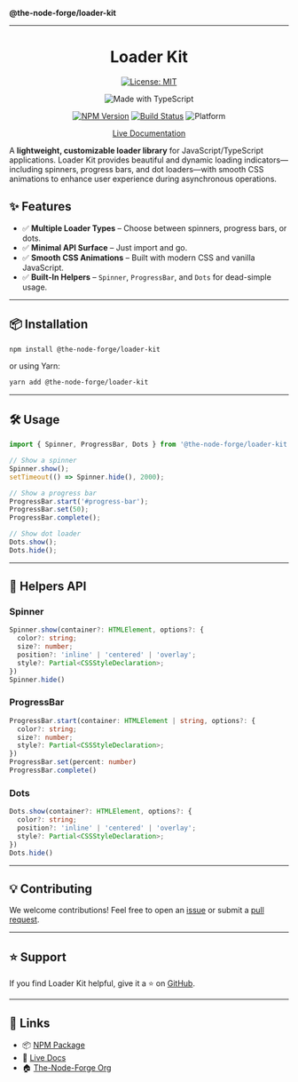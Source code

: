 **@the-node-forge/loader-kit**

---

<div align="center">

# Loader Kit

[![License: MIT](https://img.shields.io/badge/License-MIT-yellow.svg)](https://opensource.org/licenses/MIT)

![Made with TypeScript](https://img.shields.io/badge/Made%20with-TypeScript-007acc)

[![NPM Version](https://img.shields.io/npm/v/@the-node-forge/loader-kit)](https://www.npmjs.com/package/@the-node-forge/loader-kit)
[![Build Status](https://img.shields.io/github/actions/workflow/status/the-node-forge/loader-kit/ci.yaml?branch=main)](https://github.com/The-Node-Forge/loader-kit/actions)
![Platform](https://img.shields.io/badge/platform-browser%20%7C%20frameworks-brightgreen)

[Live Documentation](https://the-node-forge.github.io/loader-kit/)

</div>

A **lightweight, customizable loader library** for JavaScript/TypeScript
applications. Loader Kit provides beautiful and dynamic loading indicators—including
spinners, progress bars, and dot loaders—with smooth CSS animations to enhance user
experience during asynchronous operations.

## ✨ Features

- ✅ **Multiple Loader Types** – Choose between spinners, progress bars, or dots.
- ✅ **Minimal API Surface** – Just import and go.
- ✅ **Smooth CSS Animations** – Built with modern CSS and vanilla JavaScript.
- ✅ **Built-In Helpers** – `Spinner`, `ProgressBar`, and `Dots` for dead-simple
  usage.

---

## 📦 Installation

```sh
npm install @the-node-forge/loader-kit
```

or using Yarn:

```sh
yarn add @the-node-forge/loader-kit
```

---

## 🛠️ Usage

```js
import { Spinner, ProgressBar, Dots } from '@the-node-forge/loader-kit';

// Show a spinner
Spinner.show();
setTimeout(() => Spinner.hide(), 2000);

// Show a progress bar
ProgressBar.start('#progress-bar');
ProgressBar.set(50);
ProgressBar.complete();

// Show dot loader
Dots.show();
Dots.hide();
```

---

## 🧩 Helpers API

### Spinner

```ts
Spinner.show(container?: HTMLElement, options?: {
  color?: string;
  size?: number;
  position?: 'inline' | 'centered' | 'overlay';
  style?: Partial<CSSStyleDeclaration>;
})
Spinner.hide()
```

### ProgressBar

```ts
ProgressBar.start(container: HTMLElement | string, options?: {
  color?: string;
  size?: number;
  style?: Partial<CSSStyleDeclaration>;
})
ProgressBar.set(percent: number)
ProgressBar.complete()
```

### Dots

```ts
Dots.show(container?: HTMLElement, options?: {
  color?: string;
  position?: 'inline' | 'centered' | 'overlay';
  style?: Partial<CSSStyleDeclaration>;
})
Dots.hide()
```

---

## 💡 Contributing

We welcome contributions! Feel free to open an
[issue](https://github.com/The-Node-Forge/loader-kit/issues) or submit a
[pull request](https://github.com/The-Node-Forge/loader-kit/pulls).

---

## ⭐ Support

If you find Loader Kit helpful, give it a ⭐ on
[GitHub](https://github.com/The-Node-Forge/loader-kit).

---

## 🔗 Links

- 📦 [NPM Package](https://www.npmjs.com/package/@the-node-forge/loader-kit)
- 📖 [Live Docs](https://the-node-forge.github.io/loader-kit/)
- 🏠 [The-Node-Forge Org](https://github.com/The-Node-Forge)
